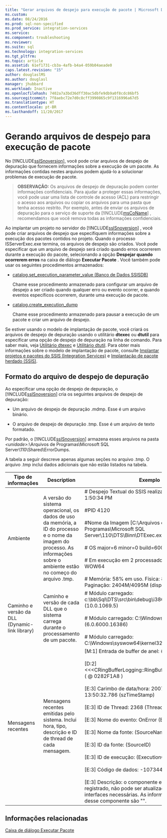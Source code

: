 ```yaml
---
title: "Gerar arquivos de despejo para execução de pacote | Microsoft Docs"
ms.custom: 
ms.date: 08/24/2016
ms.prod: sql-non-specified
ms.prod_service: integration-services
ms.service: 
ms.component: troubleshooting
ms.reviewer: 
ms.suite: sql
ms.technology: integration-services
ms.tgt_pltfrm: 
ms.topic: article
ms.assetid: 61ef1731-cb3a-4afb-b4a4-059b04aeade0
caps.latest.revision: "15"
author: douglaslMS
ms.author: douglasl
manager: jhubbard
ms.workload: Inactive
ms.openlocfilehash: 7402a7a3bd36dff30ac5dbfe9db9a0f8cdc86bf5
ms.sourcegitcommit: 7f8aebc72e7d0c8cff3990865c9f1316996a67d5
ms.translationtype: HT
ms.contentlocale: pt-BR
ms.lasthandoff: 11/20/2017
---
```

# <a name="generating-dump-files-for-package-execution"></a>Gerando arquivos de despejo para execução de pacote
  No [!INCLUDE[ssISnoversion](../../includes/ssisnoversion-md.md)], você pode criar arquivos de despejo de depuração que fornecem informações sobre a execução de um pacote. As informações contidas nestes arquivos podem ajudá-lo a solucionar problemas de execução de pacote.  
  
> **OBSERVAÇÃO:** Os arquivos de despejo de depuração podem conter informações confidenciais. Para ajudar a proteger essas informações, você pode usar uma lista de controle de acesso (ACL) para restringir o acesso aos arquivos ou copiar os arquivos para uma pasta que tenha acesso restrito. Por exemplo, antes de enviar os arquivos de depuração para o serviço de suporte da [!INCLUDE[msCoName](../../includes/msconame-md.md)] , recomendamos que você remova todas as informações confidenciais.  
  
 Ao implantar um projeto no servidor do [!INCLUDE[ssISnoversion](../../includes/ssisnoversion-md.md)] , você pode criar arquivos de despejo que especifiquem informações sobre a execução dos pacotes contidos no projeto. Quando o processo ISServerExec.exe termina, os arquivos de despejo são criados. Você pode especificar que um arquivo de despejo será criado quando erros ocorrerem durante a execução do pacote, selecionando a opção **Despejar quando ocorrerem erros** na caixa de diálogo **Executar Pacote** . Você também pode usar os seguintes procedimentos armazenados:  
  
-   [catalog.set_execution_parameter_value &#40;Banco de Dados SSISDB&#41;](../../integration-services/system-stored-procedures/catalog-set-execution-parameter-value-ssisdb-database.md)  
  
     Chame esse procedimento armazenado para configurar um arquivo de despejo a ser criado quando qualquer erro ou evento ocorrer, e quando eventos específicos ocorrerem, durante uma execução de pacote.  
  
-   [catalog.create_execution_dump](../../integration-services/system-stored-procedures/catalog-create-execution-dump.md)  
  
     Chame esse procedimento armazenado para pausar a execução de um pacote e criar um arquivo de despejo.  
  
 Se estiver usando o modelo de implantação de pacote, você criará os arquivos de despejo de depuração usando o utilitário **dtexec** ou **dtutil** para especificar uma opção de despejo de depuração na linha de comando. Para saber mais, veja [Utilitário dtexec](../../integration-services/packages/dtexec-utility.md) e [Utilitário dtutil](../../integration-services/dtutil-utility.md). Para obter mais informações sobre o modelo de implantação de pacote, consulte [Implantar projetos e pacotes do SSIS (Integration Services)](https://msdn.microsoft.com/library/hh213290.aspx) e [Implantação de pacote herdado &#40;SSIS&#41;](../../integration-services/packages/legacy-package-deployment-ssis.md).   
  
## <a name="debug-dump-file-format"></a>Formato do arquivo de despejo de depuração  
 Ao especificar uma opção de despejo de depuração, o [!INCLUDE[ssISnoversion](../../includes/ssisnoversion-md.md)] cria os seguintes arquivos de despejo de depuração:  
  
-   Um arquivo de despejo de depuração .mdmp. Esse é um arquivo binário.  
  
-   O arquivo de despejo de depuração .tmp. Esse é um arquivo de texto formatado.  
  
 Por padrão, o [!INCLUDE[ssISnoversion](../../includes/ssisnoversion-md.md)] armazena esses arquivos na pasta *\<unidade>:*\Arquivos de Programas\Microsoft SQL Server\110\Shared\ErrorDumps.  
  
 A tabela a seguir descreve apenas algumas seções no arquivo .tmp. O arquivo .tmp inclui dados adicionais que não estão listados na tabela.  
  
|Tipo de informações|Description|Exemplo|  
|-------------------------|-----------------|-------------|  
|Ambiente|A versão do sistema operacional, os dados de uso da memória, a ID do processo e o nome da imagem do processo. As informações sobre o ambiente estão no começo do arquivo .tmp.|# Despejo Textual do SSIS realizado em 9/13/2007 1:50:34 PM<br /><br /> #PID 4120<br /><br /> #Nome da Imagem [C:\Arquivos de Programas\Microsoft SQL Server\110\DTS\Binn\DTExec.exe]<br /><br /> # OS major=6 minor=0 build=6000<br /><br /> # Em execução em 2 processadores amd64 em WOW64<br /><br /> # Memória: 58% em uso. Física: 845M/2044M  Paginação: 2404M/4095M (disp./total)|  
|Caminho e versão da DLL (Dynamic-link library)|Caminho e versão de cada DLL que o sistema carrega durante o processamento de um pacote.|# Módulo carregado: c:\bb\Sql\DTS\src\bin\debug\i386\DTExec.exe (10.0.1069.5)<br /><br /> # Módulo carregado: C:\Windows\SysWOW64\ntdll.dll (6.0.6000.16386)<br /><br /> # Módulo carregado: C:\Windows\syswow64\kernel32.dll (6.0.6000.16386)|  
|Mensagens recentes|Mensagens recentes emitidas pelo sistema. Inclui hora, tipo, descrição e ID de thread de cada mensagem.|[M:1]   Entrada de buffer de anel:              (*pRecord)<br /><br /> [D:2]      <<\<CRingBufferLogging::RingBufferLoggingRecord>>> ( @ 0282F1A8 )<br /><br /> [E:3]         Carimbo de data/hora: 2007-09-13 13:50:32.786      (szTimeStamp)<br /><br /> [E:3]         ID de Thread: 2368           (ThreadID)<br /><br /> [E:3]         Nome do evento: OnError                        (EventName)<br /><br /> [E:3]         Nome da fonte:                (SourceName)<br /><br /> [E:3]         ID da fonte:                        (SourceID)<br /><br /> [E:3]         ID de execução:                 (ExecutionGUID)<br /><br /> [E:3]         Código de dados: -1073446879              (DataCode)<br /><br /> [E:3]         Descrição: o componente está ausente, não está registrado, não pode ser atualizado ou não tem as interfaces necessárias. As informações de contato desse componente são "".|  
  
## <a name="related-information"></a>Informações relacionadas  
 [Caixa de diálogo Executar Pacote](../../integration-services/packages/run-integration-services-ssis-packages.md#execute_package_dialog)  
  
  
